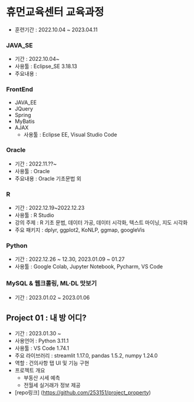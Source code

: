 # 휴먼교육센터 교육과정
 - 훈련기간 : 2022.10.04 ~ 2023.04.11

 ### JAVA_SE
   - 기간 : 2022.10.04~
   - 사용툴 : Eclipse_SE 3.18.13
   - 주요내용 : 


 ### FrontEnd
   - JAVA_EE 
   - JQuery
   - Spring 
   - MyBatis 
   - AJAX 
      - 사용툴 : Eclipse EE, Visual Studio Code

   
 ### Oracle
   - 기간 : 2022.11.??~
   - 사용툴 : Oracle
   - 주요내용 : Oracle 기초문법 외


 ### R
   - 기간 : 2022.12.19~2022.12.23
   - 사용툴 : R Studio
   - 강의 주제 : R 기초 문법, 데이터 가공, 데이터 시각화, 텍스트 마이닝, 지도 시각화
   - 주요 패키지 : dplyr, ggplot2, KoNLP, ggmap, googleVis


 ### Python
   - 기간 : 2022.12.26 ~ 12.30, 2023.01.09 ~ 01.27
   - 사용툴 : Google Colab, Jupyter Notebook, Pycharm, VS Code


 ### MySQL & 웹크롤링, ML·DL 맛보기
   - 기간 : 2023.01.02 ~ 2023.01.06


## Project 01 : 내 방 어디?
 - 기간 : 2023.01.30 ~
 - 사용언어 : Python 3.11.1
 - 사용툴 : VS Code 1.74.1
 - 주요 라이브러리 : streamlit 1.17.0, pandas 1.5.2, numpy 1.24.0
 - 역할 : 건의사항 탭 UI 및 기능 구현
 - 프로젝트 개요
   - 부동산 시세 예측
   - 전월세 실거래가 정보 제공
 - [repo링크] (https://github.com/253151/project_property)
